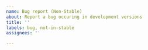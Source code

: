 ```yaml
---
name: Bug report (Non-Stable)
about: Report a bug occuring in development versions
title: ''
labels: bug, not-in-stable
assignees: ''

---
```


